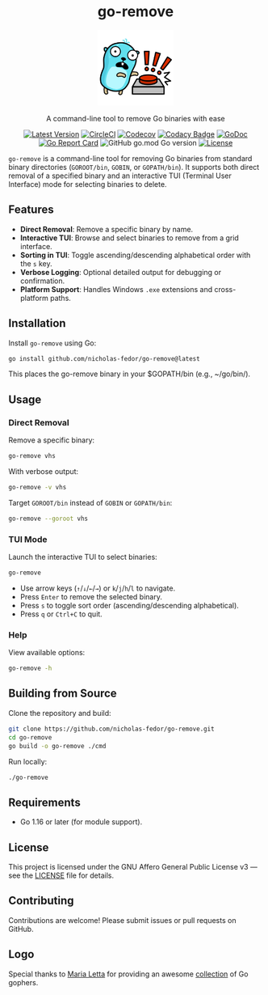 <!-- markdownlint-disable -->
<div align="center">

# go-remove

<img src="/.github/assets/logo.svg" alt="go-remove Logo" width="150">
<!-- markdownlint-restore -->

A command-line tool to remove Go binaries with ease

[![Latest Version](https://img.shields.io/github/tag/nicholas-fedor/go-remove.svg)](https://github.com/nicholas-fedor/go-remove/releases)
[![CircleCI](https://dl.circleci.com/status-badge/img/gh/nicholas-fedor/go-remove/tree/main.svg?style=shield)](https://dl.circleci.com/status-badge/redirect/gh/nicholas-fedor/go-remove/tree/main)
[![Codecov](https://codecov.io/gh/nicholas-fedor/go-remove/branch/main/graph/badge.svg)](https://codecov.io/gh/nicholas-fedor/go-remove)
[![Codacy Badge](https://app.codacy.com/project/badge/Grade/ffbca83bd14d48669260bb9bb38668a8)](https://www.codacy.com/gh/nicholas-fedor/go-remove/dashboard?utm_source=github.com&amp;utm_medium=referral&amp;utm_content=nicholas-fedor/go-remove&amp;utm_campaign=Badge_Grade)
[![GoDoc](https://godoc.org/github.com/nicholas-fedor/go-remove?status.svg)](https://godoc.org/github.com/nicholas-fedor/go-remove)
[![Go Report Card](https://goreportcard.com/badge/github.com/nicholas-fedor/go-remove)](https://goreportcard.com/report/github.com/nicholas-fedor/go-remove)
![GitHub go.mod Go version](https://img.shields.io/github/go-mod/go-version/nicholas-fedor/go-remove)
[![License](https://img.shields.io/badge/License-AGPL%20v3-blue.svg)](https://www.gnu.org/licenses/agpl-3.0)

</div>

`go-remove` is a command-line tool for removing Go binaries from standard binary directories (`GOROOT/bin`, `GOBIN`, or `GOPATH/bin`).
It supports both direct removal of a specified binary and an interactive TUI (Terminal User Interface) mode for selecting binaries to delete.

## Features

- **Direct Removal**: Remove a specific binary by name.
- **Interactive TUI**: Browse and select binaries to remove from a grid interface.
- **Sorting in TUI**: Toggle ascending/descending alphabetical order with the `s` key.
- **Verbose Logging**: Optional detailed output for debugging or confirmation.
- **Platform Support**: Handles Windows `.exe` extensions and cross-platform paths.

## Installation

Install `go-remove` using Go:

```bash
go install github.com/nicholas-fedor/go-remove@latest
```

This places the go-remove binary in your $GOPATH/bin (e.g., ~/go/bin/).

## Usage

### Direct Removal

Remove a specific binary:

```bash
go-remove vhs
```

With verbose output:

```bash
go-remove -v vhs
```

Target `GOROOT/bin` instead of `GOBIN` or `GOPATH/bin`:

```bash
go-remove --goroot vhs
```

### TUI Mode

Launch the interactive TUI to select binaries:

```bash
go-remove
```

- Use arrow keys (`↑`/`↓`/`←`/`→`) or `k`/`j`/`h`/`l` to navigate.
- Press `Enter` to remove the selected binary.
- Press `s` to toggle sort order (ascending/descending alphabetical).
- Press `q` or `Ctrl+C` to quit.

### Help

View available options:

```bash
go-remove -h
```

## Building from Source

Clone the repository and build:

```bash
git clone https://github.com/nicholas-fedor/go-remove.git
cd go-remove
go build -o go-remove ./cmd
```

Run locally:

```bash
./go-remove
```

## Requirements

- Go 1.16 or later (for module support).

## License

This project is licensed under the GNU Affero General Public License v3 — see the [LICENSE](LICENSE.md) file for details.

## Contributing

Contributions are welcome! Please submit issues or pull requests on GitHub.

## Logo

Special thanks to [Maria Letta](https://github.com/MariaLetta) for providing an awesome [collection](https://github.com/MariaLetta/free-gophers-pack) of Go gophers.
